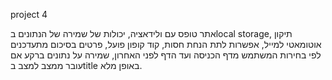 project 4

אתר טופס עם ולידאציה, יכולות של שמירה של הנתונים בlocal storage,
תיקון אוטומאטי למייל, אפשרות לתת הנחת חסות, קוד קופון פועל,
פרטים בסיכום מתעדכנים לפי בחירות המשתמש מדף הכניסה ועד הדף לפני האחרון,
שמירה על נתונים ברקע אם עובר ממצב למצב בtitle באופן מלא.
